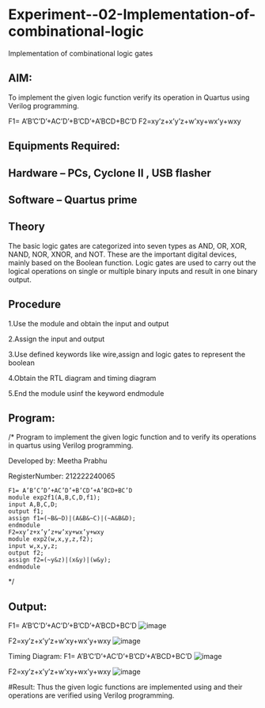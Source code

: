 # Experiment--02-Implementation-of-combinational-logic
Implementation of combinational logic gates
 
## AIM:
To implement the given logic function verify its operation in Quartus using Verilog programming.
 
 F1= A’B’C’D’+AC’D’+B’CD’+A’BCD+BC’D
F2=xy’z+x’y’z+w’xy+wx’y+wxy
 
 
 
## Equipments Required:

## Hardware – PCs, Cyclone II , USB flasher

## Software – Quartus prime

## Theory
The basic logic gates are categorized into seven types as AND, OR, XOR, NAND, NOR, XNOR, and NOT. These are the important digital devices, mainly based on the Boolean function. Logic gates are used to carry out the logical operations on single or multiple binary inputs and result in one binary output.

## Procedure
1.Use the module and obtain the input and output

2.Assign the input and output

3.Use defined keywords like wire,assign and logic gates to represent the boolean

4.Obtain the RTL diagram and timing diagram

5.End the module usinf the keyword endmodule
## Program:
/*
Program to implement the given logic function and to verify its operations in quartus using Verilog programming.

Developed by: Meetha Prabhu

RegisterNumber:  212222240065
```
F1= A’B’C’D’+AC’D’+B’CD’+A’BCD+BC’D
module exp2f1(A,B,C,D,f1);
input A,B,C,D;
output f1;
assign f1=(~B&~D)|(A&B&~C)|(~A&B&D);
endmodule
F2=xy’z+x’y’z+w’xy+wx’y+wxy
module exp2(w,x,y,z,f2);
input w,x,y,z;
output f2;
assign f2=(~y&z)|(x&y)|(w&y);
endmodule
```
*/

## Output:
F1= A’B’C’D’+AC’D’+B’CD’+A’BCD+BC’D
![image](https://github.com/Meetha22003992/Experiment--02-Implementation-of-combinational-logic-/assets/119401038/9250a6c5-bf04-49f1-9929-b1800ba23fe2)

F2=xy’z+x’y’z+w’xy+wx’y+wxy
![image](https://github.com/Meetha22003992/Experiment--02-Implementation-of-combinational-logic-/assets/119401038/dbfeafa3-58b3-4aa8-bd2c-a7fafea848de)

Timing Diagram:
F1= A’B’C’D’+AC’D’+B’CD’+A’BCD+BC’D
![image](https://github.com/Meetha22003992/Experiment--02-Implementation-of-combinational-logic-/assets/119401038/de7f968b-bf5c-41e7-91b9-c72564c4be94)

F2=xy’z+x’y’z+w’xy+wx’y+wxy
![image](https://github.com/Meetha22003992/Experiment--02-Implementation-of-combinational-logic-/assets/119401038/fd697c78-7b10-4125-9b3a-990466defa75)

#Result:
Thus the given logic functions are implemented using  and their operations are verified using Verilog programming.
